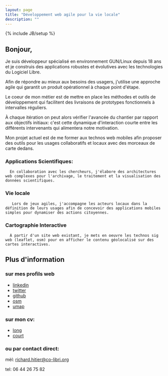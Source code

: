 ```yaml
---
layout: page
title: "Développement web agile pour la vie locale"
description: ""
---
```

{% include JB/setup %}


## Bonjour,

Je suis développeur spécialisé en environnement
GUN/Linux depuis 18 ans et je construis des applications
robustes et évolutives avec les technologies du Logiciel
Libre.

Afin de répondre au mieux aux besoins des usagers, j'utilise
une approche agile qui garantit un produit opérationnel à
chaque point d'étape.

Le coeur de mon métier est de mettre en place les méthodes
et outils de développement qui facilitent des livraisons de
prototypes fonctionnels à intervalles réguliers.

À chaque itération on peut alors vérifier l'avancée du chantier
par rapport aux objectifs initiaux: c'est cette dynamique
d'interaction courte entre les différents intervenants 
qui alimentera notre motivation.

Mon projet actuel est de me former aux technos web mobiles
afin proposer des outils pour les usages collaboratifs et
locaux avec des morceaux de carte dedans. 


### Applications Scientifiques:

      En collaboration avec les chercheurs, j'élabore des architectures web complexes pour l'archivage, le traitement et la visualisation des données scientifiques.

### Vie locale

       Lors de jeux agiles, j'accompagne les acteurs locaux dans la définition de leurs usages afin de concevoir des applications mobiles simples pour dynamiser des actions citoyennes.

### Cartographie Interactive

      À partir d'un site web existant, je mets en oeuvre les technos sig web (leaflet, osm) pour en afficher le contenu géolocalisé sur des cartes interactives.

## Plus d'information

### sur mes profils web

- [linkedin](http://fr.linkedin.com/in/richardhitier/)
- [twitter](https://twitter.com/richardhitier)
- [github](https://github.com/richardhitier)
- [osm](https://www.openstreetmap.org/user/RichardHitier)
- [umap](http://umap.openstreetmap.fr/en/user/RichardHitier/)

### sur mon cv:

- [long](http://richardhitier.co-libri.org/richard_hitier.pdf)
- [court](http://richardhitier.co-libri.org/richard_hitier.pdf)

### ou par contact direct:

mèl: richard.hitier@co-libri.org

tel: 06 44 26 75 82


